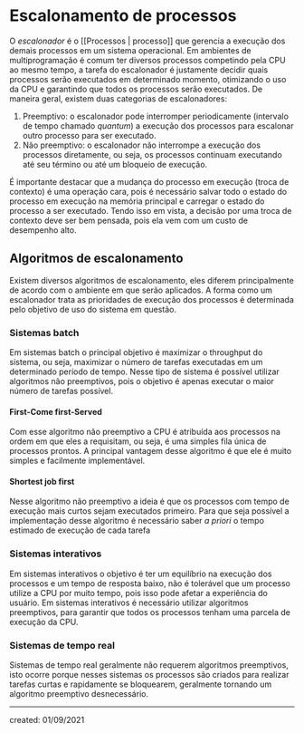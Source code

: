 # Escalonamento de processos
O *escalonador* é o [[Processos | processo]] que gerencia a execução dos demais processos em um sistema operacional. Em ambientes de multiprogramação é comum ter diversos processos competindo pela CPU ao mesmo tempo, a tarefa do escalonador é justamente decidir quais processos serão executados em determinado momento, otimizando o uso da CPU e garantindo que todos os processos serão executados.
De maneira geral, existem duas categorias de escalonadores:

1. Preemptivo: o escalonador pode interromper periodicamente (intervalo de tempo chamado *quantum*) a execução dos processos para escalonar outro processo para ser executado.
2. Não preemptivo: o escalonador não interrompe a execução dos processos diretamente, ou seja, os processos continuam executando até seu término ou até um bloqueio de execução.

É importante destacar que a mudança do processo em execução (troca de contexto) é uma operação cara, pois é necessário salvar todo o estado do processo em execução na memória principal e carregar o estado do processo a ser executado. Tendo isso em vista, a decisão por uma troca de contexto deve ser bem pensada, pois ela vem com um custo de desempenho alto.

## Algoritmos de escalonamento
Existem diversos algoritmos de escalonamento, eles diferem principalmente de acordo com o ambiente em que serão aplicados. A forma como um escalonador trata as prioridades de execução dos processos é determinada pelo objetivo de uso do sistema em questão.

### Sistemas batch
Em sistemas batch o principal objetivo é maximizar o throughput do sistema, ou seja, maximizar o número de tarefas executadas em um determinado período de tempo. Nesse tipo de sistema é possível utilizar algoritmos não preemptivos, pois o objetivo é apenas executar o maior número de tarefas possível.

#### First-Come first-Served
Com esse algoritmo não preemptivo a CPU é atribuída aos processos na ordem em que eles a requisitam, ou seja, é uma simples fila única de processos prontos. A principal vantagem desse algoritmo é que ele é muito simples e facilmente implementável.

#### Shortest job first
Nesse algoritmo não preemptivo a ideia é que os processos com tempo de execução mais curtos sejam executados primeiro. Para que seja possível a implementação desse algoritmo é necessário saber *a priori* o tempo estimado de execução de cada tarefa

### Sistemas interativos
Em sistemas interativos o objetivo é ter um equilíbrio na execução dos processos e um tempo de resposta baixo, não é tolerável que um processo utilize a CPU por muito tempo, pois isso pode afetar a experiência do usuário. Em sistemas interativos é necessário utilizar algoritmos preemptivos, para garantir que todos os processos tenham uma parcela de execução da CPU.

### Sistemas de tempo real
Sistemas de tempo real geralmente não requerem algoritmos preemptivos, isto ocorre porque nesses sistemas os processos são criados para realizar tarefas curtas e rapidamente se bloquearem, geralmente tornando um algoritmo preemptivo desnecessário.

---

created: 01/09/2021
